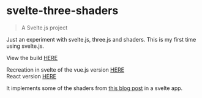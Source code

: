 # svelte-three-shaders

> A Svelte.js project

Just an experiment with svelte.js, three.js and shaders. This is my first time using svelte.js.

View the build [HERE](https://2pha.github.io/svelte-three-shaders/public/)

Recreation in svelte of the vue.js version [HERE](https://github.com/2pha/vue-three-shaders)  
React version [HERE](https://github.com/2pha/react-three-shaders)  

It implements some of the shaders from [this blog post](https://2pha.com/blog/experimenting-threejs-shaders-and-shadermaterial/) in a svelte app.
  
